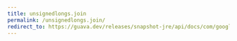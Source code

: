 ```yaml
---
title: unsignedlongs.join
permalink: /unsignedlongs.join/
redirect_to: https://guava.dev/releases/snapshot-jre/api/docs/com/google/common/primitives/UnsignedLongs.html#join-java.lang.String-long...-
---
```

